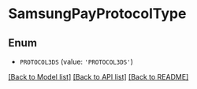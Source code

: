 # SamsungPayProtocolType


## Enum

* `PROTOCOL3DS` (value: `'PROTOCOL3DS'`)

[[Back to Model list]](../README.md#documentation-for-models) [[Back to API list]](../README.md#documentation-for-api-endpoints) [[Back to README]](../README.md)


